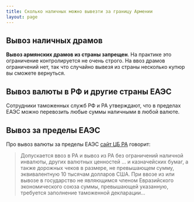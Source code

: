 ```yaml
---
title: Сколько наличных можно вывезти за границу Армении
layout: page
---
```


## Вывоз наличных драмов

**Вывоз армянских драмов из страны запрещен**. На практике это ограничение контролируется не очень строго. На ввоз
драмов ограничений нет, так что случайно вывезя из страны несколько купюр вы сможете вернуться.

## Вывоз валюты в РФ и другие страны ЕАЭС

Сотрудники таможенных служб РФ и РА утверждают, что в пределах ЕАЭС можно перевозить любые суммы наличными в любой валюте.

## Вывоз за пределы ЕАЭС

Про вывоз валюты за пределы ЕАЭС [сайт ЦБ РА](https://www.cba.am/ru/sitepages/mpforeignexchangepolicy.aspx) говорит:

> Допускается ввоз в РА и вывоз из РА без ограничений наличной инвалюты, других валютных ценностей … и казначейских бумаг,
> а также дорожных чеков в размере, не превышающем сумму, эквивалентную 10 тысячам долларов США. При ввозе из или вывозе
> в государство не являющимся членом Евразийского экономического союза суммы, превышающей указанную, требуется заполнение
> таможенной декларации…
